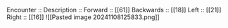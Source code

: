 Encounter :: 
Description :: 
Forward :: [[61]]
Backwards :: [[18]]
Left :: [[21]]
Right :: [[16]]
![[Pasted image 20241108125833.png]]